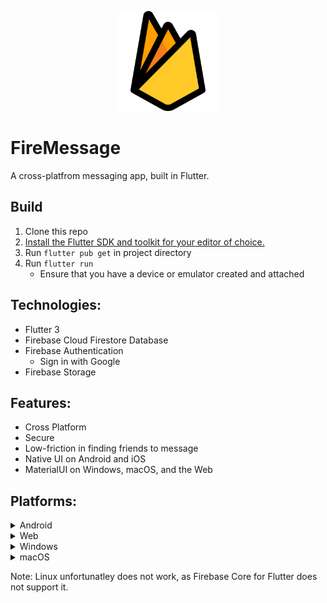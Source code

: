 <p align=center>
    <img width="160" height="160" src="./images/firebase.png">
</p>

# FireMessage
A cross-platfrom messaging app, built in Flutter.

## Build
1. Clone this repo
2. [Install the Flutter SDK and toolkit for your editor of choice.]([url](https://docs.flutter.dev/get-started/install))
3. Run `flutter pub get` in project directory
4. Run `flutter run`
    * Ensure that you have a device or emulator created and attached

## Technologies:
* Flutter 3
* Firebase Cloud Firestore Database
* Firebase Authentication
    * Sign in with Google
* Firebase Storage
## Features:
* Cross Platform
* Secure
* Low-friction in finding friends to message
* Native UI on Android and iOS
* MaterialUI on Windows, macOS, and the Web
## Platforms:
<details>
    <summary>Android</summary>
    <ul>
        <li>Samsung Galaxy ZFlip3</li>
        <li>One Plus 7 Pro</li>
        <li>Pixel 4 (Emulated), Android 12</li>
        <li>Pixel 3a (Emualted), Android 11</li>
</details>
<details>
    <summary>Web</summary>
    <ul>
        <li>Firefox 101.0.1</li>
        <li>Brave 1.39.122</li>
        <li>Chrome 102.0.5005.115</li>
</details>
<details>
    <summary>Windows</summary>
    <ul>
        <li>Windows 10 21H2</li>
        <li>Windows 11 22H2</li>
</details>
<details>
    <summary>macOS</summary>
    <ul>
        <li>Monterey</li>
        <li>Ventura</li>
</details>

Note: Linux unfortunatley does not work, as Firebase Core for Flutter does not support it.

